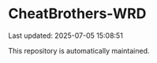 # CheatBrothers-WRD

Last updated: 2025-07-05 15:08:51

This repository is automatically maintained.
